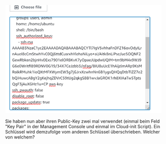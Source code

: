 ![Alt text](image.png)

Sie haben nun aber ihren Public-Key zwei mal verwendet (einmal beim Feld "Key Pair" in der Management Console und einmal im Cloud-init Script).
Ein Schlüssel wird demzufolge vom anderen Schlüssel überschrieben. Welcher von welchem?